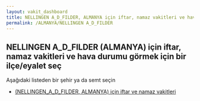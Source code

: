 ```yaml
---
layout: vakit_dashboard
title: NELLINGEN A_D_FILDER, ALMANYA için iftar, namaz vakitleri ve hava durumu - ilçe/eyalet seç
permalink: /ALMANYA/NELLINGEN A_D_FILDER
---
```


## NELLINGEN A_D_FILDER (ALMANYA) için iftar, namaz vakitleri ve hava durumu  görmek için bir ilçe/eyalet seç

Aşağıdaki listeden bir şehir ya da semt seçin

* [ (NELLINGEN_A_D_FILDER, ALMANYA) için iftar ve namaz vakitleri](/ALMANYA/NELLINGEN_A_D_FILDER/)

<script type="text/javascript">
  var GLOBAL_COUNTRY = 'ALMANYA';
  var GLOBAL_CITY = 'NELLINGEN A_D_FILDER';
  var GLOBAL_STATE = 'NELLINGEN A_D_FILDER';
</script>
